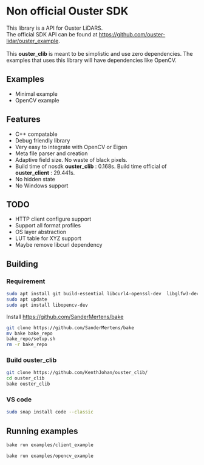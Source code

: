 # Non official Ouster SDK
This library is a API for Ouster LiDARS.<br>
The official SDK API can be found at https://github.com/ouster-lidar/ouster_example.
<br><br>
This **ouster_clib** is meant to be simplistic and use zero dependencies.
The examples that uses this library will have dependencies like OpenCV. 





## Examples
* Minimal example
* OpenCV example

## Features
* C++ compatable
* Debug friendly library
* Very easy to integrate with OpenCV or Eigen
* Meta file parser and creation
* Adaptive field size. No waste of black pixels.
* Build time of nosdk **ouster_clib** : 0.168s. Build time official of **ouster_client** : 29.441s.
* No hidden state
* No Windows support

## TODO
* HTTP client configure support
* Support all format profiles
* OS layer abstraction
* LUT table for XYZ support
* Maybe remove libcurl dependency






## Building

### Requirement
```bash
sudo apt install git build-essential libcurl4-openssl-dev  libglfw3-dev libglew-dev
sudo apt update
sudo apt install libopencv-dev
```



Install https://github.com/SanderMertens/bake<br>
```bash
git clone https://github.com/SanderMertens/bake
mv bake bake_repo
bake_repo/setup.sh
rm -r bake_repo
```
### Build ouster_clib
```bash
git clone https://github.com/KenthJohan/ouster_clib/
cd ouster_clib
bake ouster_clib
```

### VS code
```bash
sudo snap install code --classic
```




## Running examples
```bash
bake run examples/client_example
```

```bash
bake run examples/opencv_example
```







